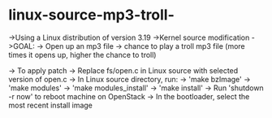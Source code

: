 # linux-source-mp3-troll-
->Using a Linux distribution of version 3.19
->Kernel source modification
->GOAL: 
    -> Open up an mp3 file 
    -> chance to play a troll mp3 file (more times it opens up, higher the chance to troll)

-> To apply patch
  -> Replace fs/open.c in Linux source with selected version of open.c
  -> In Linux source directory, run:
      -> 'make bzImage'
      -> 'make modules'
      -> 'make modules_install'
      -> 'make install'
  -> Run 'shutdown -r now' to reboot machine on OpenStack
  -> In the bootloader, select the most recent install image

